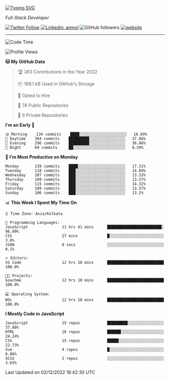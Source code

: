 [![Typing SVG](https://readme-typing-svg.herokuapp.com?lines=HI%2C+I'm+Tonal;I'm+a+Full+Stack+Developer)](https://git.io/typing-svg)

<p><em>Full-Stack Developer</em></p>

[![Twitter Follow](https://img.shields.io/twitter/follow/tonalmathew?style=flat)](https://twitter.com/intent/follow?screen_name=tonalmathew)
[![Linkedin: anmol](https://img.shields.io/badge/tonal-mathew?style=flat-square&logo=Linkedin&logoColor=white&link=https://www.linkedin.com/in/tonal-mathew/)](https://www.linkedin.com/in/tonal-mathew/)
![GitHub followers](https://img.shields.io/github/followers/tonalmathew?label=Follow&style=social)
[![website](https://img.shields.io/badge/Website-46a2f1.svg?&style=flat-square&logo=Google-Chrome&logoColor=white&link=http://tonalmathew.github.io/)](http://tonalmathew.github.io/)

---
<!--START_SECTION:waka-->
![Code Time](http://img.shields.io/badge/Code%20Time-835%20hrs%2018%20mins-blue)

![Profile Views](http://img.shields.io/badge/Profile%20Views-0-blue)

**🐱 My GitHub Data** 

> 🏆 383 Contributions in the Year 2022
 > 
> 📦 198.1 kB Used in GitHub's Storage 
 > 
> 💼 Opted to Hire
 > 
> 📜 78 Public Repositories 
 > 
> 🔑 9 Private Repositories  
 > 
**I'm an Early 🐤** 

```text
🌞 Morning    134 commits    ████░░░░░░░░░░░░░░░░░░░░░   16.69% 
🌆 Daytime    304 commits    █████████░░░░░░░░░░░░░░░░   37.86% 
🌃 Evening    296 commits    █████████░░░░░░░░░░░░░░░░   36.86% 
🌙 Night      69 commits     ██░░░░░░░░░░░░░░░░░░░░░░░   8.59%

```
📅 **I'm Most Productive on Monday** 

```text
Monday       139 commits    ████░░░░░░░░░░░░░░░░░░░░░   17.31% 
Tuesday      118 commits    ███░░░░░░░░░░░░░░░░░░░░░░   14.69% 
Wednesday    107 commits    ███░░░░░░░░░░░░░░░░░░░░░░   13.33% 
Thursday     109 commits    ███░░░░░░░░░░░░░░░░░░░░░░   13.57% 
Friday       115 commits    ███░░░░░░░░░░░░░░░░░░░░░░   14.32% 
Saturday     109 commits    ███░░░░░░░░░░░░░░░░░░░░░░   13.57% 
Sunday       106 commits    ███░░░░░░░░░░░░░░░░░░░░░░   13.2%

```


📊 **This Week I Spent My Time On** 

```text
⌚︎ Time Zone: Asia/Kolkata

💬 Programming Languages: 
JavaScript               11 hrs 41 mins      ████████████████████████░   96.09% 
CSS                      27 mins             █░░░░░░░░░░░░░░░░░░░░░░░░   3.8% 
JSON                     0 secs              ░░░░░░░░░░░░░░░░░░░░░░░░░   0.1%

🔥 Editors: 
VS Code                  12 hrs 10 mins      █████████████████████████   100.0%

🐱‍💻 Projects: 
koachme                  12 hrs 10 mins      █████████████████████████   100.0%

💻 Operating System: 
WSL                      12 hrs 10 mins      █████████████████████████   100.0%

```

**I Mostly Code in JavaScript** 

```text
JavaScript               25 repos            █████████░░░░░░░░░░░░░░░░   37.88% 
HTML                     16 repos            ██████░░░░░░░░░░░░░░░░░░░   24.24% 
CSS                      15 repos            █████░░░░░░░░░░░░░░░░░░░░   22.73% 
Vue                      4 repos             █░░░░░░░░░░░░░░░░░░░░░░░░   6.06% 
SCSS                     2 repos             ░░░░░░░░░░░░░░░░░░░░░░░░░   3.03%

```



 Last Updated on 02/12/2022 18:42:30 UTC
<!--END_SECTION:waka-->
